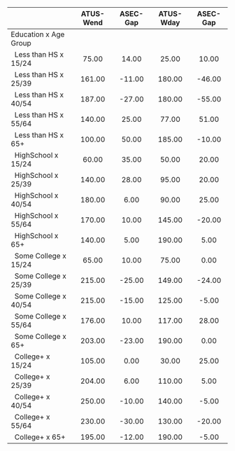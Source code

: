 
|                      |    ATUS-Wend |     ASEC-Gap |    ATUS-Wday |     ASEC-Gap |
| -------------------- | :----------: | :----------: | :----------: | :----------: |
| Education x Age Group |              |              |              |              |
| &nbsp;&nbsp;Less than HS x 15/24 |        75.00 |        14.00 |        25.00 |        10.00 |
| &nbsp;&nbsp;Less than HS x 25/39 |       161.00 |       -11.00 |       180.00 |       -46.00 |
| &nbsp;&nbsp;Less than HS x 40/54 |       187.00 |       -27.00 |       180.00 |       -55.00 |
| &nbsp;&nbsp;Less than HS x 55/64 |       140.00 |        25.00 |        77.00 |        51.00 |
| &nbsp;&nbsp;Less than HS x 65+ |       100.00 |        50.00 |       185.00 |       -10.00 |
| &nbsp;&nbsp;HighSchool x 15/24 |        60.00 |        35.00 |        50.00 |        20.00 |
| &nbsp;&nbsp;HighSchool x 25/39 |       140.00 |        28.00 |        95.00 |        20.00 |
| &nbsp;&nbsp;HighSchool x 40/54 |       180.00 |         6.00 |        90.00 |        25.00 |
| &nbsp;&nbsp;HighSchool x 55/64 |       170.00 |        10.00 |       145.00 |       -20.00 |
| &nbsp;&nbsp;HighSchool x 65+ |       140.00 |         5.00 |       190.00 |         5.00 |
| &nbsp;&nbsp;Some College x 15/24 |        65.00 |        10.00 |        75.00 |         0.00 |
| &nbsp;&nbsp;Some College x 25/39 |       215.00 |       -25.00 |       149.00 |       -24.00 |
| &nbsp;&nbsp;Some College x 40/54 |       215.00 |       -15.00 |       125.00 |        -5.00 |
| &nbsp;&nbsp;Some College x 55/64 |       176.00 |        10.00 |       117.00 |        28.00 |
| &nbsp;&nbsp;Some College x 65+ |       203.00 |       -23.00 |       190.00 |         0.00 |
| &nbsp;&nbsp;College+ x 15/24 |       105.00 |         0.00 |        30.00 |        25.00 |
| &nbsp;&nbsp;College+ x 25/39 |       204.00 |         6.00 |       110.00 |         5.00 |
| &nbsp;&nbsp;College+ x 40/54 |       250.00 |       -10.00 |       140.00 |        -5.00 |
| &nbsp;&nbsp;College+ x 55/64 |       230.00 |       -30.00 |       130.00 |       -20.00 |
| &nbsp;&nbsp;College+ x 65+ |       195.00 |       -12.00 |       190.00 |        -5.00 |

